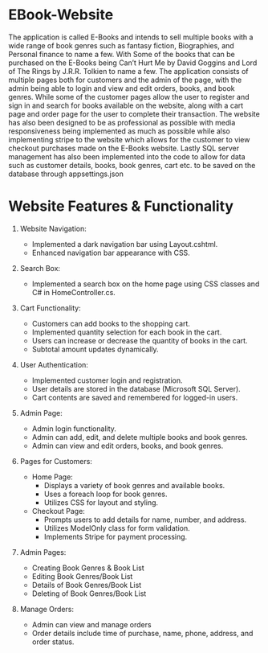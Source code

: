 # EBook-Website
The application is called E-Books and intends to sell multiple books with a wide range of book genres 
such as fantasy fiction, Biographies, and Personal finance to name a few. With Some of the books that 
can be purchased on the E-Books being Can’t Hurt Me by David Goggins and Lord of The Rings by J.R.R. 
Tolkien to name a few. The application consists of multiple pages both for customers and the admin 
of the page, with the admin being able to login and view and edit orders, books, and book genres. 
While some of the customer pages allow the user to register and sign in and search for books available 
on the website, along with a cart page and order page for the user to complete their transaction.
The website has also been designed to be as professional as possible with media responsiveness being 
implemented as much as possible while also implementing stripe to the website which allows for the 
customer to view checkout purchases made on the E-Books website. Lastly SQL server management 
has also been implemented into the code to allow for data such as customer details, books, book 
genres, cart etc. to be saved on the database through appsettings.json

# Website Features & Functionality
1) Website Navigation:
   - Implemented a dark navigation bar using Layout.cshtml.
   - Enhanced navigation bar appearance with CSS.
2) Search Box:
   - Implemented a search box on the home page using CSS classes and C# in HomeController.cs.
3) Cart Functionality:
   - Customers can add books to the shopping cart.
   - Implemented quantity selection for each book in the cart.
   - Users can increase or decrease the quantity of books in the cart.
   - Subtotal amount updates dynamically.
4) User Authentication:
   - Implemented customer login and registration.
   - User details are stored in the database (Microsoft SQL Server).
   - Cart contents are saved and remembered for logged-in users.
5) Admin Page:
   - Admin login functionality.
   - Admin can add, edit, and delete multiple books and book genres.
   - Admin can view and edit orders, books, and book genres.
6) Pages for Customers:
   - Home Page:
     - Displays a variety of book genres and available books.
     - Uses a foreach loop for book genres.
     - Utilizes CSS for layout and styling.
   - Checkout Page:
     - Prompts users to add details for name, number, and address.
     - Utilizes ModelOnly class for form validation.
     - Implements Stripe for payment processing.
7) Admin Pages:
   - Creating Book Genres & Book List
   - Editing Book Genres/Book List
   - Details of Book Genres/Book List
   - Deleting of Book Genres/Book List
  
8) Manage Orders:
   - Admin can view and manage orders
   - Order details include time of purchase, name, phone, address, and order status.
